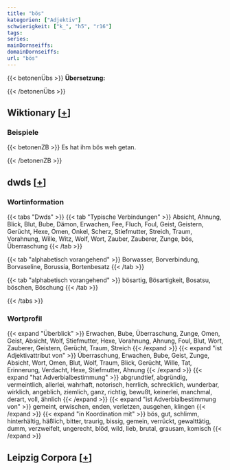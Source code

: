 ```yaml
---
title: "bös"
kategorien: ["Adjektiv"]
schwierigkeit: ["k_", "h5", "r16"]
tags:
series:
mainDornseiffs:
domainDornseiffs:
url: "bös"
---
```


{{< betonenÜbs >}}
**Übersetzung:**  
  
{{< /betonenÜbs >}}

## Wiktionary [[+](https://de.wiktionary.org/wiki/bös)]

### Beispiele
{{< betonenZB >}}
Es hat ihm bös weh getan.  

{{< /betonenZB >}}


## dwds [[+](https://www.dwds.de/wb/bös)]

### Wortinformation
{{< tabs "Dwds" >}}
{{< tab "Typische Verbindungen" >}}
Absicht, Ahnung, Blick, Blut, Bube, Dämon, Erwachen, Fee, Fluch, Foul, Geist, Geistern, Gerücht, Hexe, Omen, Onkel, Scherz, Stiefmutter, Streich, Traum, Vorahnung, Wille, Witz, Wolf, Wort, Zauber, Zauberer, Zunge, bös, Überraschung
{{< /tab >}}

{{< tab "alphabetisch vorangehend" >}}
Borwasser, Borverbindung, Borvaseline, Borussia, Bortenbesatz
{{< /tab >}}

{{< tab "alphabetisch vorangehend" >}}
bösartig, Bösartigkeit, Bosatsu, böschen, Böschung
{{< /tab >}}

{{< /tabs >}}

### Wortprofil
{{< expand "Überblick" >}} Erwachen, Bube, Überraschung, Zunge, Omen, Geist, Absicht, Wolf, Stiefmutter, Hexe, Vorahnung, Ahnung, Foul, Blut, Wort, Zauberer, Geistern, Gerücht, Traum, Streich {{< /expand >}}
{{< expand "ist Adjektivattribut von" >}} Überraschung, Erwachen, Bube, Geist, Zunge, Absicht, Wort, Omen, Blut, Wolf, Traum, Blick, Gerücht, Wille, Tat, Erinnerung, Verdacht, Hexe, Stiefmutter, Ahnung {{< /expand >}}
{{< expand "hat Adverbialbestimmung" >}} abgrundtief, abgründig, vermeintlich, allerlei, wahrhaft, notorisch, herrlich, schrecklich, wunderbar, wirklich, angeblich, ziemlich, ganz, richtig, bewußt, keinerlei, manchmal, derart, voll, ähnlich {{< /expand >}}
{{< expand "ist Adverbialbestimmung von" >}} gemeint, erwischen, enden, verletzen, ausgehen, klingen {{< /expand >}}
{{< expand "in Koordination mit" >}} bös, gut, schlimm, hinterhältig, häßlich, bitter, traurig, bissig, gemein, verrückt, gewalttätig, dumm, verzweifelt, ungerecht, blöd, wild, lieb, brutal, grausam, komisch {{< /expand >}}

## Leipzig Corpora [[+](https://corpora.uni-leipzig.de/en/res?word=bös&corpusId=deu_newscrawl-public_2018)]


